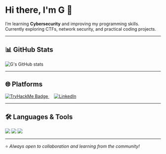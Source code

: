 # Hi there, I'm G 👋  

I’m learning **Cybersecurity** and improving my programming skills.  
Currently exploring CTFs, network security, and practical coding projects.  

---

## 📊 GitHub Stats
![G's GitHub stats](https://github-readme-stats.vercel.app/api?username=88BahaaAdel88&show_icons=true&theme=radical)  

---

## 🌐 Platforms
<p align="left">
  <a href="https://tryhackme.com/p/B4HAA7">
    <img src="https://tryhackme-badges.s3.amazonaws.com/B4HAA7.png" alt="TryHackMe Badge" />
  </a>
  &nbsp;&nbsp;&nbsp;
  <a href="https://www.linkedin.com/in/YOUR_LINKEDIN_USERNAME/">
    <img src="https://img.shields.io/badge/LinkedIn-0077B5?style=for-the-badge&logo=linkedin&logoColor=white" alt="LinkedIn" />
  </a>
</p>

---

## 🛠 Languages & Tools
<p>
  <img src="https://img.shields.io/badge/Python-3776AB?style=for-the-badge&logo=python&logoColor=white" />
  <img src="https://img.shields.io/badge/C-00599C?style=for-the-badge&logo=c&logoColor=white" />
  <img src="https://img.shields.io/badge/Bash-4EAA25?style=for-the-badge&logo=gnu-bash&logoColor=white" />
</p>

---

⭐ *Always open to collaboration and learning from the community!*  

